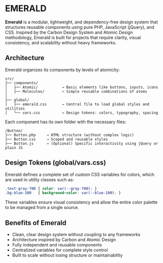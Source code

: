 # EMERALD

**Emerald** is a modular, lightweight, and dependency-free design system that structures reusable components using pure PHP, JavaScript (jQuery), and CSS. Inspired by the Carbon Design System and Atomic Design methodology, Emerald is built for projects that require clarity, visual consistency, and scalability without heavy frameworks.

## Architecture

Emerald organizes its components by levels of atomicity:

```
src/
├── components/
│   ├── Atomic/           → Basic elements like buttons, inputs, icons
│   ├── Molecules/        → Simple reusable combinations of atoms
│
├── global/
│   ├── emerald.css       → Central file to load global styles and utilities
│   └── vars.css          → Design tokens: colors, typography, spacing
```

Each component has its own folder with the necessary files:

```
/Button/
├── Button.php     → HTML structure (without complex logic)
├── Button.css     → Scoped and reusable styles
├── Button.js      → (Optional) Specific interactivity using jQuery or plain JS
```

## Design Tokens (global/vars.css)

Emerald defines a complete set of custom CSS variables for colors, which are used in utility classes such as:

```css
.text-gray-700 { color: var(--gray-700); }
.bg-blue-100   { background-color: var(--blue-100); }
```

These variables ensure visual consistency and allow the entire color palette to be managed from a single source.

## Benefits of Emerald

* Clean, clear design system without coupling to any frameworks
* Architecture inspired by Carbon and Atomic Design
* Fully independent and reusable components
* Centralized variables for complete style control
* Built to scale without losing structure or maintainability
